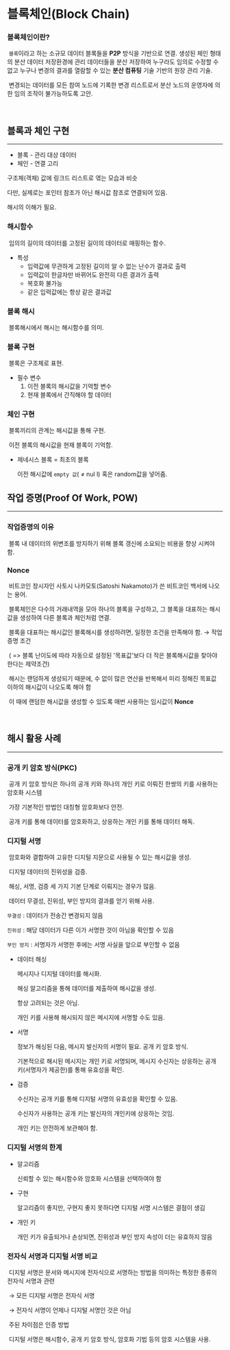 # 블록체인(Block Chain)

### 블록체인이란?

​	`블록`이라고 하는 소규모 데이터 블록들을 **P2P** 방식을 기반으로 연결. 생성된 체인 형태의 분산 데이터 저장환경에  관리 데이터들을 분산 저장하여 누구라도 임의로 수정할 수 없고 누구나 변경의 결과를 열람할 수 있는 **분산 컴퓨팅** 기술 기반의 원장 관리 기술.

​	변경되는 데이터를 모든 참여 노드에 기록한 변경 리스트로서 분산 노드의 운영자에 의한 임의 조작이 불가능하도록 고안.

​	

## 블록과 체인 구현

_________

- 블록 - 관리 대상 데이터
- 체인  - 연결 고리

구조체(객체) 값에 링크드 리스트로 엮는 모습과 비슷

다만, 실제로는 포인터 참조가 아닌 해시값 참조로 연결되어 있음.

해시의 이해가 필요.



### 해시함수

​	임의의 길이의 데이터를 고정된 길이의 데이터로 매핑하는 함수.

- 특성
  - 입력값에 무관하게 고정된 길이의 알 수 없는 난수가 결과로 출력
  - 입력값이 한글자만 바뀌어도 완전히 다른 결과가 출력
  - 복호화 불가능
  - 같은 입력값에는 항상 같은 결과값

### 블록 해시

​	블록해시에서 해시는 해시함수를 의미.

### 블록 구현

​	블록은 구조체로 표현.

- 필수 변수
  1. 이전 블록의 해시값을 기억할 변수
  2. 현재 블록에서 간직해야 할 데이터

### 체인 구현

​	블록끼리의 관계는 해시값을 통해 구현.

​	이전 블록의 해시값을 현재 블록이 기억함.

- 제네시스 블록 = 최초의 블록

  이전 해시값에 `empty 값`( ≠ nul l) 혹은 random값을 넣어줌.

## 

## 작업 증명(Proof Of Work, POW)

__________

### 작업증명의 이유

​	블록 내 데이터의 위변조를 방지하기 위해 블록 갱신에 소요되는 비용을 향상 시켜야 함.

### Nonce

​	비트코인 창시자인 사토시 나카모토(Satoshi Nakamoto)가 쓴 비트코인 백서에 나오는 용어.

​	블록체인은 다수의 거래내역을 모아 하나의 블록을 구성하고, 그 블록을 대표하는 해시값을 생성하여 다른 블록과 체인처럼 연결.

​	블록을 대표하는 해시값인 블록해시를 생성하려면, 일정한 조건을 만족해야 함. → 작업증명 조건

​	 ( => 블록 난이도에 따라 자동으로 설정된 '목표값'보다 더 작은 블록해시값을 찾아야 한다는 제약조건)

​	해시는 랜덤하게 생성되기 때문에, 수 없이 많은 연산을 반복해서 미리 정해진 목표값 이하의 해시값이 나오도록 해야 함

​	이 때에 랜덤한 해시값을 생성할 수 있도록 매번 사용하는 임시값이 **Nonce**

​	

## 해시 활용 사례

___________

### 공개 키 암호 방식(PKC)

​	공개 키 암호 방식은 하나의 공개 키와 하나의 개인 키로 이뤄진 한쌍의 키를 사용하는 암호화 시스템

​	가장 기본적인 방법인 대칭형 암호화보다 안전.

​	공개 키를 통해 데이터를 암호화하고, 상응하는 개인 키를 통해 데이터 해독.

### 디지털 서명

​	암호화와 결합하여 고유한 디지털 지문으로 사용될 수 있는 해시값을 생성.

​	디지털 데이터의 진위성을 검증.

​	해싱, 서명, 검증 세 가지 기본 단계로 이뤄지는 경우가 많음.

​	데이터 무결성, 진위성, 부인 방지의 결과를 얻기 위해 사용.

`무결성` : 데이터가 전송간 변경되지 않음

`진위성` : 해당 데이터가 다른 이가 서명한 것이 아님을 확인할 수 있음

`부인 방지` : 서명자가 서명한 후에는 서명 사실을 앞으로 부인할 수 없음 

- 데이터 해싱

  메시지나 디지털 데이터를 해시화.

  해싱 알고리즘을 통해 데이터를 제출하여 해시값을 생성.

  항상 고려되는 것은 아님.

  개인 키를 사용해 해시되지 않은 메시지에 서명할 수도 있음.

- 서명

  정보가 해싱된 다음, 메시지 발신자의 서명이 필요. 공개 키 암호 방식.

  기본적으로 해시된 메시지는 개인 키로 서명되며, 메시지 수신자는 상응하는 공개 키(서명자가 제공한)를 통해 유효성을 확인.

- 검증

  수신자는 공개 키를 통해 디지털 서명의 유효성을 확인할 수 있음.

  수신자가 사용하는 공개 키는 발신자의 개인키에 상응하는 것임.

  개인 키는 안전하게 보관해야 함.

  

### 디지털 서명의 한계

- 알고리즘

  신뢰할 수 있는 해시함수와 암호화 시스템을 선택하여야 함

- 구현

  알고리즘이 좋지만, 구현지 좋지 못하다면 디지털 서명 시스템은 결점이 생김

- 개인 키

  개인 키가 유출되거나 손상되면, 진위성과 부인 방지 속성이 더는 유효하지 않음

### 전자식 서명과 디지털 서명 비교

​	디지털 서명은 문서와 메시지에 전자식으로 서명하는 방법을 의미하는 특정한 종류의 전자식 서명과 관련

​	→ 모든 디지털 서명은 전자식 서명

​	→ 전자식 서명이 언제나 디지털 서명인 것은 아님

​	주된 차이점은 인증 방법

​	디지털 서명은 해시함수, 공개 키 암호 방식, 암호화 기법 등의 암호 시스템을 사용.	